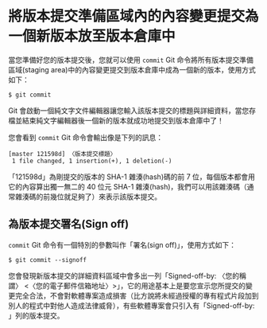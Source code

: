 # 將版本提交準備區域內的內容變更提交為一個新版本放至版本倉庫中
當您準備好您的版本提交後，您就可以使用 `commit` Git 命令將所有版本提交準備區域(staging area)中的內容變更提交到版本倉庫中成為一個新的版本，使用方式如下：
```
$ git commit
```

Git 會啟動一個純文字文件編輯器讓您輸入該版本提交的標題與詳細資料，當您存檔並結束純文字編輯器後一個新的版本就成功地提交到版本倉庫中了！

您會看到 `commit` Git 命令會輸出像是下列的訊息：
```
[master 121598d] 〈版本提交標題〉
 1 file changed, 1 insertion(+), 1 deletion(-)

```
「121598d」為剛提交的版本的 SHA-1 雜湊(hash)碼的前 7 位，每個版本都會用它的內容算出獨一無二的 40 位元 SHA-1 雜湊(hash)，我們可以用該雜湊碼（通常雜湊碼的前幾位就足夠了）來表示該版本提交。

## 為版本提交署名(Sign off)
`commit` Git 命令有一個特別的參數叫作「署名(sign off)」，使用方式如下：
```
$ git commit --signoff
```

您會發現新版本提交的詳細資料區域中會多出一列「Signed-off-by: 〈您的稱謂〉 &lt;〈您的電子郵件信箱地址〉&gt;」，它的用途基本上是要您宣示您所提交的變更完全合法，不會對軟體專案造成損害（比方說將未經過授權的專有程式片段加到別人的程式中對他人造成法律威脅），有些軟體專案會只引入有「Signed-off-by: 」列的版本提交。
